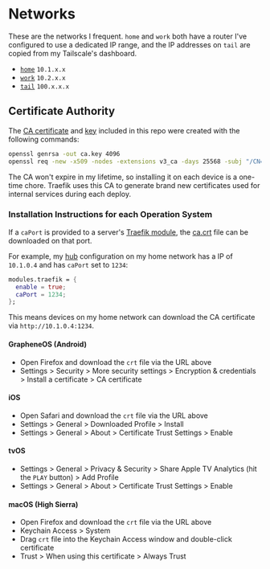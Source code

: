 # Networks

These are the networks I frequent. `home` and `work` both have a router I've configured to use a dedicated IP range, and the IP addresses on `tail` are copied from my Tailscale's dashboard. 

- [`home`](https://github.com/suderman/nixos/tree/main/networks/home) `10.1.x.x`   
- [`work`](https://github.com/suderman/nixos/tree/main/networks/work) `10.2.x.x`  
- [`tail`](https://github.com/suderman/nixos/tree/main/networks/tail) `100.x.x.x`  

## Certificate Authority

The [CA certificate](https://github.com/suderman/nixos/raw/main/networks/ca.crt) and [key](https://github.com/suderman/nixos/blob/main/secrets/files/ca-key.age) included in this repo were created with the following commands:

```bash
openssl genrsa -out ca.key 4096
openssl req -new -x509 -nodes -extensions v3_ca -days 25568 -subj "/CN=Suderman CA" -key ca.key -out ca.crt
```

The CA won't expire in my lifetime, so installing it on each device is a one-time chore. Traefik uses this CA to generate brand new certificates used for internal services during each deploy. 

### Installation Instructions for each Operation System

If a `caPort` is provided to a server's [Traefik module](https://github.com/suderman/nixos/blob/main/modules/traefik/ca.nix), the [ca.crt](https://github.com/suderman/nixos/raw/main/networks/ca.crt) file can be downloaded on that port. 

For example, my [hub](https://github.com/suderman/nixos/tree/main/configurations/hub) configuration on my home network has a IP of `10.1.0.4` and has `caPort` set to `1234`:  

```nix
modules.traefik = {
  enable = true;
  caPort = 1234;
};
```

This means devices on my home network can download the CA certificate via `http://10.1.0.4:1234`.

#### GrapheneOS (Android)

- Open Firefox and download the `crt` file via the URL above
- Settings > Security > More security settings > Encryption & credentials > Install a certificate > CA certificate

#### iOS

- Open Safari and download the `crt` file via the URL above
- Settings > General > Downloaded Profile > Install
- Settings > General > About > Certificate Trust Settings > Enable

#### tvOS

- Settings > General > Privacy & Security > Share Apple TV Analytics (hit the `PLAY` button) > Add Profile
- Settings > General > About > Certificate Trust Settings > Enable

#### macOS (High Sierra)

- Open Firefox and download the `crt` file via the URL above
- Keychain Access > System
- Drag `crt` file into the Keychain Access window and double-click certificate
- Trust > When using this certificate > Always Trust




